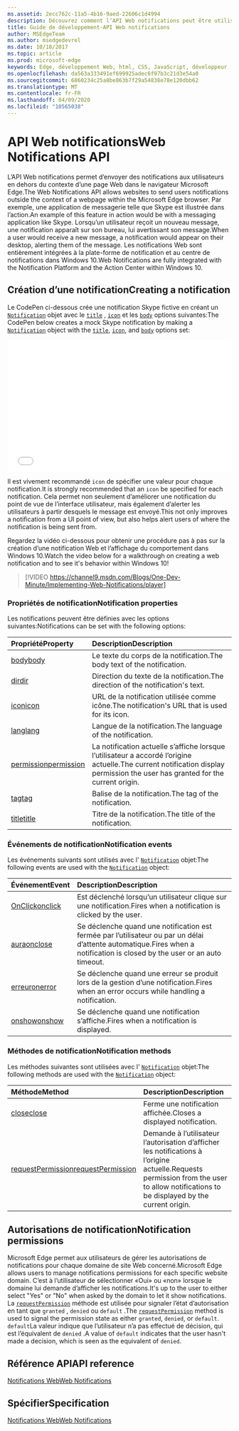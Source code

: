 ```yaml
---
ms.assetid: 2ecc762c-11a5-4b16-9aed-22606c1d4994
description: Découvrez comment l’API Web notifications peut être utilisée pour envoyer des notifications aux utilisateurs en dehors du contexte du navigateur Microsoft Edge.
title: Guide de développement-API Web notifications
author: MSEdgeTeam
ms.author: msedgedevrel
ms.date: 10/18/2017
ms.topic: article
ms.prod: microsoft-edge
keywords: Edge, développement Web, html, CSS, JavaScript, développeur
ms.openlocfilehash: da563a333491ef699925adec6f97b3c21d3e54a0
ms.sourcegitcommit: 6860234c25a8be863b7f29a54838e78e120dbb62
ms.translationtype: MT
ms.contentlocale: fr-FR
ms.lasthandoff: 04/09/2020
ms.locfileid: "10565038"
---
```

# <span data-ttu-id="b045f-104">API Web notifications</span><span class="sxs-lookup"><span data-stu-id="b045f-104">Web Notifications API</span></span>

<span data-ttu-id="b045f-105">L’API Web notifications permet d’envoyer des notifications aux utilisateurs en dehors du contexte d’une page Web dans le navigateur Microsoft Edge.</span><span class="sxs-lookup"><span data-stu-id="b045f-105">The Web Notifications API allows websites to send users notifications outside the context of a webpage within the Microsoft Edge browser.</span></span> <span data-ttu-id="b045f-106">Par exemple, une application de messagerie telle que Skype est illustrée dans l’action.</span><span class="sxs-lookup"><span data-stu-id="b045f-106">An example of this feature in action would be with a messaging application like Skype.</span></span> <span data-ttu-id="b045f-107">Lorsqu’un utilisateur reçoit un nouveau message, une notification apparaît sur son bureau, lui avertissant son message.</span><span class="sxs-lookup"><span data-stu-id="b045f-107">When a user would receive a new message, a notification would appear on their desktop, alerting them of the message.</span></span> <span data-ttu-id="b045f-108">Les notifications Web sont entièrement intégrées à la plate-forme de notification et au centre de notifications dans Windows 10.</span><span class="sxs-lookup"><span data-stu-id="b045f-108">Web Notifications are fully integrated with the Notification Platform and the Action Center within Windows 10.</span></span> 

## <span data-ttu-id="b045f-109">Création d’une notification</span><span class="sxs-lookup"><span data-stu-id="b045f-109">Creating a notification</span></span>

<span data-ttu-id="b045f-110">Le CodePen ci-dessous crée une notification Skype fictive en créant un [`Notification`](https://msdn.microsoft.com/library/mt710818) objet avec le [`title`](https://msdn.microsoft.com/library/mt710826) , [`icon`](https://msdn.microsoft.com/library/mt710814) et les [`body`](https://msdn.microsoft.com/library/mt710811) options suivantes:</span><span class="sxs-lookup"><span data-stu-id="b045f-110">The CodePen below creates a mock Skype notification by making a [`Notification`](https://msdn.microsoft.com/library/mt710818) object with the [`title`](https://msdn.microsoft.com/library/mt710826), [`icon`](https://msdn.microsoft.com/library/mt710814), and [`body`](https://msdn.microsoft.com/library/mt710811) options set:</span></span>


<iframe height='295' scrolling='no' title='<span data-ttu-id="b045f-111">Notifications Web</span><span class="sxs-lookup"><span data-stu-id="b045f-111">Web notifications</span></span>' src='//codepen.io/MicrosoftEdgeDocumentation/embed/RGbxWW/?height=295&theme-id=23761&default-tab=result&embed-version=2&editable=true' frameborder='no' allowtransparency='true' allowfullscreen='true' style='width: 100%;'><span data-ttu-id="b045f-112">Voir les <a href='https://codepen.io/MicrosoftEdgeDocumentation/pen/RGbxWW/'> notifications Web de stylet </a> par Microsoft Edge Docs ( <a href='https://codepen.io/MicrosoftEdgeDocumentation'> @MicrosoftEdgeDocumentation </a> ) sur <a href='https://codepen.io'> CodePen </a> .</span><span class="sxs-lookup"><span data-stu-id="b045f-112">See the Pen <a href='https://codepen.io/MicrosoftEdgeDocumentation/pen/RGbxWW/'>Web notifications</a> by Microsoft Edge Docs (<a href='https://codepen.io/MicrosoftEdgeDocumentation'>@MicrosoftEdgeDocumentation</a>) on <a href='https://codepen.io'>CodePen</a>.</span></span>
</iframe>

<span data-ttu-id="b045f-113">Il est vivement recommandé `icon` de spécifier une valeur pour chaque notification.</span><span class="sxs-lookup"><span data-stu-id="b045f-113">It is strongly recommended that an `icon` be specified for each notification.</span></span> <span data-ttu-id="b045f-114">Cela permet non seulement d’améliorer une notification du point de vue de l’interface utilisateur, mais également d’alerter les utilisateurs à partir desquels le message est envoyé.</span><span class="sxs-lookup"><span data-stu-id="b045f-114">This not only improves a notification from a UI point of view, but also helps alert users of where the notification is being sent from.</span></span>

<span data-ttu-id="b045f-115">Regardez la vidéo ci-dessous pour obtenir une procédure pas à pas sur la création d’une notification Web et l’affichage du comportement dans Windows 10.</span><span class="sxs-lookup"><span data-stu-id="b045f-115">Watch the video below for a walkthrough on creating a web notification and to see it's behavior within Windows 10!</span></span>


> [!VIDEO https://channel9.msdn.com/Blogs/One-Dev-Minute/Implementing-Web-Notifications/player]

### <span data-ttu-id="b045f-116">Propriétés de notification</span><span class="sxs-lookup"><span data-stu-id="b045f-116">Notification properties</span></span>

<span data-ttu-id="b045f-117">Les notifications peuvent être définies avec les options suivantes:</span><span class="sxs-lookup"><span data-stu-id="b045f-117">Notifications can be set with the following options:</span></span>

<span data-ttu-id="b045f-118">Propriété</span><span class="sxs-lookup"><span data-stu-id="b045f-118">Property</span></span> | <span data-ttu-id="b045f-119">Description</span><span class="sxs-lookup"><span data-stu-id="b045f-119">Description</span></span>
:-------- | :----------
[<span data-ttu-id="b045f-120">body</span><span class="sxs-lookup"><span data-stu-id="b045f-120">body</span></span>](https://msdn.microsoft.com/library/mt710811) | <span data-ttu-id="b045f-121">Le texte du corps de la notification.</span><span class="sxs-lookup"><span data-stu-id="b045f-121">The body text of the notification.</span></span>
[<span data-ttu-id="b045f-122">dir</span><span class="sxs-lookup"><span data-stu-id="b045f-122">dir</span></span>](https://msdn.microsoft.com/library/mt710813) | <span data-ttu-id="b045f-123">Direction du texte de la notification.</span><span class="sxs-lookup"><span data-stu-id="b045f-123">The direction of the notification's text.</span></span>
[<span data-ttu-id="b045f-124">icon</span><span class="sxs-lookup"><span data-stu-id="b045f-124">icon</span></span>](https://msdn.microsoft.com/library/mt710814) | <span data-ttu-id="b045f-125">URL de la notification utilisée comme icône.</span><span class="sxs-lookup"><span data-stu-id="b045f-125">The notification's URL that is used for its icon.</span></span>
[<span data-ttu-id="b045f-126">lang</span><span class="sxs-lookup"><span data-stu-id="b045f-126">lang</span></span>](https://msdn.microsoft.com/library/mt710815) | <span data-ttu-id="b045f-127">Langue de la notification.</span><span class="sxs-lookup"><span data-stu-id="b045f-127">The language of the notification.</span></span>
[<span data-ttu-id="b045f-128">permission</span><span class="sxs-lookup"><span data-stu-id="b045f-128">permission</span></span>](https://msdn.microsoft.com/library/mt670637) | <span data-ttu-id="b045f-129">La notification actuelle s’affiche lorsque l’utilisateur a accordé l’origine actuelle.</span><span class="sxs-lookup"><span data-stu-id="b045f-129">The current notification display permission the user has granted for the current origin.</span></span>
[<span data-ttu-id="b045f-130">tag</span><span class="sxs-lookup"><span data-stu-id="b045f-130">tag</span></span>](https://msdn.microsoft.com/library/mt710825) | <span data-ttu-id="b045f-131">Balise de la notification.</span><span class="sxs-lookup"><span data-stu-id="b045f-131">The tag of the notification.</span></span>
[<span data-ttu-id="b045f-132">title</span><span class="sxs-lookup"><span data-stu-id="b045f-132">title</span></span>](https://msdn.microsoft.com/library/mt710826) | <span data-ttu-id="b045f-133">Titre de la notification.</span><span class="sxs-lookup"><span data-stu-id="b045f-133">The title of the notification.</span></span>

### <span data-ttu-id="b045f-134">Événements de notification</span><span class="sxs-lookup"><span data-stu-id="b045f-134">Notification events</span></span>

<span data-ttu-id="b045f-135">Les événements suivants sont utilisés avec l' [`Notification`](https://msdn.microsoft.com/library/mt710818) objet:</span><span class="sxs-lookup"><span data-stu-id="b045f-135">The following events are used with the [`Notification`](https://msdn.microsoft.com/library/mt710818) object:</span></span>

<span data-ttu-id="b045f-136">Événement</span><span class="sxs-lookup"><span data-stu-id="b045f-136">Event</span></span> | <span data-ttu-id="b045f-137">Description</span><span class="sxs-lookup"><span data-stu-id="b045f-137">Description</span></span>
:-------- | :----------
[<span data-ttu-id="b045f-138">OnClick</span><span class="sxs-lookup"><span data-stu-id="b045f-138">onclick</span></span>](https://msdn.microsoft.com/library/mt712180) | <span data-ttu-id="b045f-139">Est déclenché lorsqu’un utilisateur clique sur une notification.</span><span class="sxs-lookup"><span data-stu-id="b045f-139">Fires when a notification is clicked by the user.</span></span>
[<span data-ttu-id="b045f-140">aura</span><span class="sxs-lookup"><span data-stu-id="b045f-140">onclose</span></span>](https://msdn.microsoft.com/library/mt712178) | <span data-ttu-id="b045f-141">Se déclenche quand une notification est fermée par l’utilisateur ou par un délai d’attente automatique.</span><span class="sxs-lookup"><span data-stu-id="b045f-141">Fires when a notification is closed by the user or an auto timeout.</span></span>
[<span data-ttu-id="b045f-142">erreur</span><span class="sxs-lookup"><span data-stu-id="b045f-142">onerror</span></span>](https://msdn.microsoft.com/library/mt712181) | <span data-ttu-id="b045f-143">Se déclenche quand une erreur se produit lors de la gestion d’une notification.</span><span class="sxs-lookup"><span data-stu-id="b045f-143">Fires when an error occurs while handling a notification.</span></span>
[<span data-ttu-id="b045f-144">onshow</span><span class="sxs-lookup"><span data-stu-id="b045f-144">onshow</span></span>](https://msdn.microsoft.com/library/mt712182) | <span data-ttu-id="b045f-145">Se déclenche quand une notification s’affiche.</span><span class="sxs-lookup"><span data-stu-id="b045f-145">Fires when a notification is displayed.</span></span>

### <span data-ttu-id="b045f-146">Méthodes de notification</span><span class="sxs-lookup"><span data-stu-id="b045f-146">Notification methods</span></span>

<span data-ttu-id="b045f-147">Les méthodes suivantes sont utilisées avec l' [`Notification`](https://msdn.microsoft.com/library/mt710818) objet:</span><span class="sxs-lookup"><span data-stu-id="b045f-147">The following methods are used with the [`Notification`](https://msdn.microsoft.com/library/mt710818) object:</span></span>

<span data-ttu-id="b045f-148">Méthode</span><span class="sxs-lookup"><span data-stu-id="b045f-148">Method</span></span> | <span data-ttu-id="b045f-149">Description</span><span class="sxs-lookup"><span data-stu-id="b045f-149">Description</span></span>
:-------- | :----------
[<span data-ttu-id="b045f-150">close</span><span class="sxs-lookup"><span data-stu-id="b045f-150">close</span></span>](https://msdn.microsoft.com/library/mt670636) | <span data-ttu-id="b045f-151">Ferme une notification affichée.</span><span class="sxs-lookup"><span data-stu-id="b045f-151">Closes a displayed notification.</span></span>
[<span data-ttu-id="b045f-152">requestPermission</span><span class="sxs-lookup"><span data-stu-id="b045f-152">requestPermission</span></span>](https://msdn.microsoft.com/library/mt710824) | <span data-ttu-id="b045f-153">Demande à l’utilisateur l’autorisation d’afficher les notifications à l’origine actuelle.</span><span class="sxs-lookup"><span data-stu-id="b045f-153">Requests permission from the user to allow notifications to be displayed by the current origin.</span></span>

## <span data-ttu-id="b045f-154">Autorisations de notification</span><span class="sxs-lookup"><span data-stu-id="b045f-154">Notification permissions</span></span>

<span data-ttu-id="b045f-155">Microsoft Edge permet aux utilisateurs de gérer les autorisations de notifications pour chaque domaine de site Web concerné.</span><span class="sxs-lookup"><span data-stu-id="b045f-155">Microsoft Edge allows users to manage notifications permissions for each specific website domain.</span></span> <span data-ttu-id="b045f-156">C’est à l’utilisateur de sélectionner «Oui» ou «non» lorsque le domaine lui demande d’afficher les notifications.</span><span class="sxs-lookup"><span data-stu-id="b045f-156">It's up to the user to either select "Yes" or "No" when asked by the domain to let it show notifications.</span></span> <span data-ttu-id="b045f-157">La [`requestPermission`](https://msdn.microsoft.com/library/mt710824) méthode est utilisée pour signaler l’état d’autorisation en tant que `granted` , `denied` ou `default` .</span><span class="sxs-lookup"><span data-stu-id="b045f-157">The [`requestPermission`](https://msdn.microsoft.com/library/mt710824) method is used to signal the permission state as either `granted`, `denied`, or `default`.</span></span> <span data-ttu-id="b045f-158">`default`La valeur indique que l’utilisateur n’a pas effectué de décision, qui est l’équivalent de `denied` .</span><span class="sxs-lookup"><span data-stu-id="b045f-158">A value of `default` indicates that the user hasn't made a decision, which is seen as the equivalent of `denied`.</span></span>




## <span data-ttu-id="b045f-159">Référence API</span><span class="sxs-lookup"><span data-stu-id="b045f-159">API reference</span></span>

[<span data-ttu-id="b045f-160">Notifications Web</span><span class="sxs-lookup"><span data-stu-id="b045f-160">Web Notifications</span></span>](https://msdn.microsoft.com/library/mt710827)

## <span data-ttu-id="b045f-161">Spécifier</span><span class="sxs-lookup"><span data-stu-id="b045f-161">Specification</span></span>

[<span data-ttu-id="b045f-162">Notifications Web</span><span class="sxs-lookup"><span data-stu-id="b045f-162">Web Notifications</span></span>](https://notifications.spec.whatwg.org)
